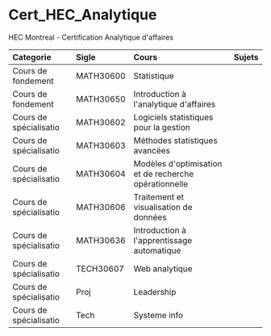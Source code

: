 # Cert_HEC_Analytique
HEC Montreal - Certification Analytique d'affaires


| Categorie              | Sigle     | Cours                                             | Sujets |
| :--------------------- | :-------- | :------------------------------------------------ | :----- |
| Cours de fondement     | MATH30600 | Statistique                            |        |
| Cours de fondement     | MATH30650 | Introduction à l'analytique d'affaires |        |
| Cours de spécialisatio | MATH30602 | Logiciels statistiques pour la gestion |        |
| Cours de spécialisatio | MATH30603 | Méthodes statistiques avancées         |        |
| Cours de spécialisatio | MATH30604 | Modèles d'optimisation et de recherche opérationnelle |        |
| Cours de spécialisatio | MATH30606 | Traitement et visualisation de données |        |
| Cours de spécialisatio | MATH30636 | Introduction à l'apprentissage automatique |        |
| Cours de spécialisatio | TECH30607 | Web analytique                         |        |
| Cours de spécialisatio | Proj | Leadership                        |        |
| Cours de spécialisatio | Tech | Systeme info                        |        |
